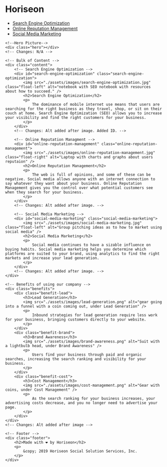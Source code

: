 <!DOCTYPE html>
<html lang="en-us">

<head>
    <meta charset="UTF-8" />
    <link rel="stylesheet" href="./assets/css/style.css" >
    <title>Horiseon Social Solution Services Inc Home</title>
</head>
<!-- Changes: updated style sheet link w/ new name.-->

<!-- Header -->
<body>
    <!-- Navigation -->
    <div class="header">
        <h1>Hori<span class="seo">seo</span>n</h1>
        <div>
            <ul>
                <li>
                    <a href="#search-engine-optimization">Search Engine Optimization</a>
                </li>
                <li>
                    <a href="#online-reputation-management">Online Reputation Management</a>
                </li>
                <li>
                    <a href="#social-media-marketing">Social Media Marketing</a>
                </li>
            </ul>
        </div>
    </div>
    <!-- Changes: N/A -->

    <!--Hero Picture-->
    <div class="hero"></div>
    <!-- Changes: N/A -->

    <!-- Bulk of Content -->
    <div class="content">
        <!-- Search Engine Optimization -->
        <div id="search-engine-optimization" class="search-engine-optimization">
            <img src="./assets/images/search-engine-optimization.jpg" class="float-left" alt="notebook with SEO notebook with resources about how to succeed." />
            <h2>Search Engine Optimization</h2>
            <p>
                The dominance of mobile internet use means that users are searching for the right business as they travel, shop, or sit on their couch at home. Search Engine Optimization (SEO) allows you to increase your visibility and find the right customers for your business.
            </p>
        </div>
        <!-- Changes: Alt added after image. Added ID. -->

        <!-- Online Reputation Managment -->
        <div id="online-reputation-management" class="online-reputation-management">
            <img src="./assets/images/online-reputation-management.jpg" class="float-right" alt="Laptop with charts and graphs about users reputaion" />
            <h2>Online Reputation Management</h2>
            <p>
                The web is full of opinions, and some of these can be negative. Social media allows anyone with an internet connection to say whatever they want about your business. Online Reputation Management gives you the control over what potential customers see when they search for your business.
            </p>
        </div>
        <!-- Changes: Alt added after image. -->

        <!-- Social Media Marketing -->
        <div id="social-media-marketing" class="social-media-marketing">
            <img src="./assets/images/social-media-marketing.jpg" class="float-left" alt="Group pitching ideas as to how to market using social media" />
            <h2>Social Media Marketing</h2>
            <p>
                Social media continues to have a sizable influence on buying habits. Social media marketing helps you determine which platforms are suited to your brand, using analytics to find the right markets and increase your lead generation.
            </p>
        </div>
        <!-- Changes: Alt added after image. -->
    </div>

    <!-- Benefits of using our company -->
    <div class="benefits">
        <div class="benefit-lead">
            <h3>Lead Generation</h3>
            <img src="./assets/images/lead-generation.png" alt="gear going into a funnel with a coin coming out, under Lead Generation" />
            <p>
                Inbound strategies for lead generation require less work for your business, bringing customers directly to your website.
            </p>
        </div>
        <div class="benefit-brand">
            <h3>Brand Awareness</h3>
            <img src="./assets/images/brand-awareness.png" alt="Suit with a lightbulb head, under Brand Awareness" />
            <p>
                Users find your business through paid and organic searches, increasing the search ranking and visibility for your business.
            </p>
        </div>
        <div class="benefit-cost">
            <h3>Cost Management</h3>
            <img src="./assets/images/cost-management.png" alt="Gear with coins, under Cost Management" />
            <p>
                As the search ranking for your business increases, your advertising costs decrease, and you no longer need to advertise your page.
            </p>
        </div>
    </div>
    <!-- Changes: Alt added after image -->

    <!-- Footer -->
    <div class="footer">
        <h2>Made with ❤️️ by Horiseon</h2>
        <p>
            &copy; 2019 Horiseon Social Solution Services, Inc.
        </p>
    </div>
</body>

</html>

<!-- Done -->
